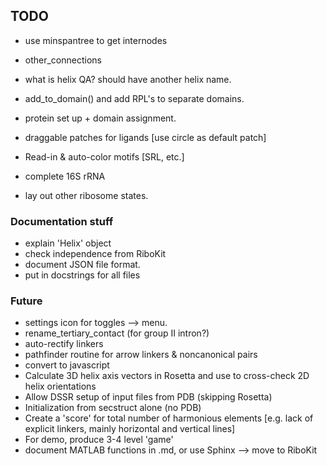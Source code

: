 ## TODO
* use minspantree to get internodes
* other_connections
* what is helix QA? should have another helix name.
* add_to_domain() and add RPL's to separate domains.

* protein set up + domain assignment.
* draggable patches for ligands [use circle as default patch]
* Read-in & auto-color motifs [SRL, etc.]

* complete 16S rRNA
* lay out other ribosome states.


### Documentation stuff
* explain 'Helix' object
* check independence from RiboKit
* document JSON file format.
* put in docstrings for all files

### Future
* settings icon for toggles --> menu.
* rename_tertiary_contact (for group II intron?)
* auto-rectify linkers
* pathfinder routine for arrow linkers & noncanonical pairs
* convert to javascript
* Calculate 3D helix axis vectors in Rosetta and use to cross-check 2D helix orientations
* Allow DSSR setup of input files from PDB (skipping Rosetta)
* Initialization from secstruct alone (no PDB)
* Create a 'score' for total number of harmonious elements [e.g. lack of explicit linkers, mainly horizontal and vertical lines]
* For demo, produce 3-4 level 'game' 
* document MATLAB functions in .md, or use Sphinx --> move to RiboKit

